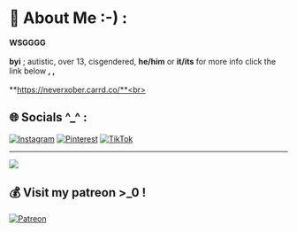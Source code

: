 

# 💫 About Me :-) :
**WSGGGG** <br><br>**byi** ; autistic, over 13, cisgendered, __he/him__ or __it/its__ for more info click the link below **, ,** <br> <br>**https://neverxober.carrd.co/**<br>


## 🌐 Socials ^_^ : 
[![Instagram](https://img.shields.io/badge/Instagram-%23E4405F.svg?logo=Instagram&logoColor=white)](https://instagram.com/lil_jiggysquirt) [![Pinterest](https://img.shields.io/badge/Pinterest-%23E60023.svg?logo=Pinterest&logoColor=white)](https://pinterest.com/eyestrainbat) [![TikTok](https://img.shields.io/badge/TikTok-%23000000.svg?logo=TikTok&logoColor=white)](https://tiktok.com/@OPXC1TYX) 

---
[![](https://visitcount.itsvg.in/api?id=JAYBBAWOCKEEZ&icon=7&color=2)](https://visitcount.itsvg.in)

  ## 💰 Visit my patreon >_0 !
  [![Patreon](https://img.shields.io/badge/Patreon-F96854?style=for-the-badge&logo=patreon&logoColor=white)](https://patreon.com/patreon.com/user?u=105194963) 

  
<!-- Proudly created with GPRM ( https://gprm.itsvg.in ) -->

